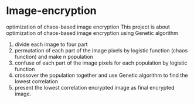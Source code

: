 # Image-encryption
optimization of chaos-based image encryption
This project is about optimization of chaos-based image encryption using Genetic algorithm
1. divide each image to four part
2. permutation of each part of the image pixels by logistic function (chaos function) and make n population
3. confuse of each part of the image pixels for each population by logistic function
4. crossover the population together and use Genetic algorithm to find the lowest correlation
5. present the lowest correlation encrypted image as final encrypted image.
